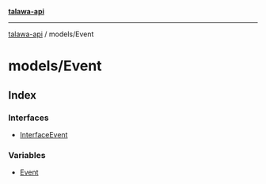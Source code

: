 [**talawa-api**](../../README.md)

***

[talawa-api](../../modules.md) / models/Event

# models/Event

## Index

### Interfaces

- [InterfaceEvent](interfaces/InterfaceEvent.md)

### Variables

- [Event](variables/Event.md)
